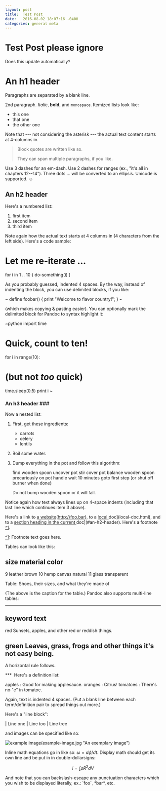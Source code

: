 ```yaml
---
layout: post
title:  Test Post
date:   2016-08-02 18:07:16 -0400
categories: general meta
---
```


# Test Post please ignore

Does this update automatically?

An h1 header
============

Paragraphs are separated by a blank line.

2nd paragraph. *Italic*, **bold**, and `monospace`. Itemized lists
look like:

  * this one
  * that one
  * the other one

Note that --- not considering the asterisk --- the actual text
content starts at 4-columns in.

> Block quotes are
> written like so.
>
> They can span multiple paragraphs,
> if you like.

Use 3 dashes for an em-dash. Use 2 dashes for ranges (ex., "it's all
in chapters 12--14"). Three dots ... will be converted to an ellipsis.
Unicode is supported. ☺



An h2 header
----

Here's a numbered list:

 1. first item
 2. second item
 3. third item

Note again how the actual text starts at 4 columns in (4 characters
from the left side). Here's a code sample:

# Let me re-iterate ...
for i in 1 .. 10 { do-something(i) }

As you probably guessed, indented 4 spaces. By the way, instead of
indenting the block, you can use delimited blocks, if you like:

\~
define foobar() {
print "Welcome to flavor country!";
}
\~

(which makes copying & pasting easier). You can optionally mark the
delimited block for Pandoc to syntax highlight it:

\~python
import time
# Quick, count to ten!
for i in range(10):
# (but not *too* quick)
time.sleep(0.5)
print i
\~



### An h3 header #\#\#

Now a nested list:

 1. First, get these ingredients:

	  * carrots
	  * celery
	  * lentils

 2. Boil some water.

 3. Dump everything in the pot and follow
	this algorithm:

	find wooden spoon
	uncover pot
	stir
	cover pot
	balance wooden spoon precariously on pot handle
	wait 10 minutes
	goto first step (or shut off burner when done)

	Do not bump wooden spoon or it will fall.

Notice again how text always lines up on 4-space indents (including
that last line which continues item 3 above).

Here's a link to [a website]()(http://foo.bar), to a [local
]()doc](local-doc.html), and to a [section heading in the current
]()doc](#an-h2-header). Here's a footnote [^1]().

[^1](): Footnote text goes here.

Tables can look like this:

size  material      color
----
9     leather       brown
10    hemp canvas   natural
11    glass         transparent

Table: Shoes, their sizes, and what they're made of

(The above is the caption for the table.) Pandoc also supports
multi-line tables:

----
keyword   text
----
red       Sunsets, apples, and
  other red or reddish
  things.

green     Leaves, grass, frogs
  and other things it's
  not easy being.
----

A horizontal rule follows.

\*\*\* 
Here's a definition list:

apples
  : Good for making applesauce.
oranges
  : Citrus!
tomatoes
  : There's no "e" in tomatoe.

Again, text is indented 4 spaces. (Put a blank line between each
term/definition pair to spread things out more.)

Here's a "line block":

| Line one
|   Line too
| Line tree

and images can be specified like so:

![example image]()(example-image.jpg "An exemplary image")

Inline math equations go in like so: $\omega = d\phi / dt$. Display
math should get its own line and be put in in double-dollarsigns:

$$I = \int \rho R^{2} dV$$

And note that you can backslash-escape any punctuation characters
which you wish to be displayed literally, ex.: \`foo\`, \*bar\*, etc.




